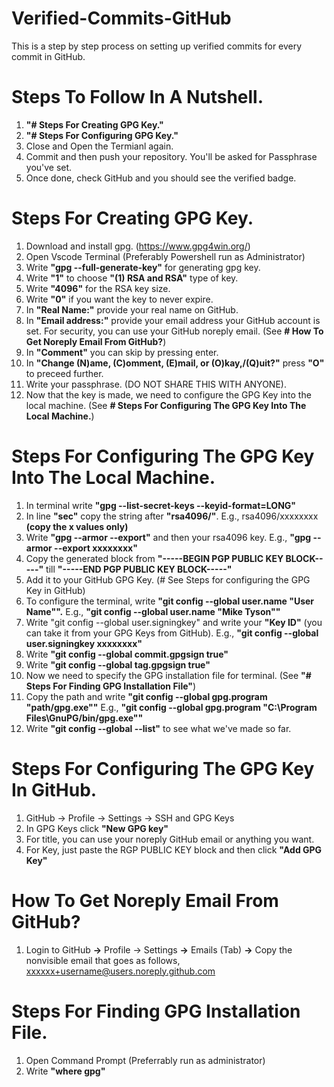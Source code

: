 # Verified-Commits-GitHub
This is a step by step process on setting up verified commits for every commit in GitHub.

# Steps To Follow In A Nutshell.
1. **"# Steps For Creating GPG Key."**
2. **"# Steps For Configuring GPG Key."**
3. Close and Open the Termianl again.
4. Commit and then push your repository. You'll be asked for Passphrase you've set.
5. Once done, check GitHub and you should see the verified badge.


# Steps For Creating GPG Key.
1. Download and install gpg. (https://www.gpg4win.org/)
2. Open Vscode Terminal (Preferably Powershell run as Administrator)
3. Write **"gpg --full-generate-key"** for generating gpg key.
4. Write **"1"** to choose **"(1) RSA and RSA"** type of key.
5. Write **"4096"** for the RSA key size.
6. Write **"0"** if you want the key to never expire.
7. In **"Real Name:"** provide your real name on GitHub.
8. In **"Email address:"** provide your email address your GitHub account is set. For security, you can use your GitHub noreply email. (See **# How To Get Noreply Email From GitHub?**)
9. In **"Comment"** you can skip by pressing enter.
10. In **"Change (N)ame, (C)omment, (E)mail, or (O)kay,/(Q)uit?"** press **"O"** to preceed further.
11. Write your passphrase. (DO NOT SHARE THIS WITH ANYONE).
12. Now that the key is made, we need to configure the GPG Key into the local machine. (See **# Steps For Configuring The GPG Key Into The Local Machine.**)


# Steps For Configuring The GPG Key Into The Local Machine.
1. In terminal write **"gpg --list-secret-keys --keyid-format=LONG"**
2. In line **"sec"** copy the string after **"rsa4096/"**. E.g., rsa4096/xxxxxxxx **(copy the x values only)**
3. Write **"gpg --armor --export"** and then your rsa4096 key. E.g., **"gpg --armor --export xxxxxxxx"**
4. Copy the generated block from **"-----BEGIN PGP PUBLIC KEY BLOCK-----"** till **"-----END PGP PUBLIC KEY BLOCK-----"**
5. Add it to your GitHub GPG Key. (# See Steps for configuring the GPG Key in GitHub)
6. To configure the terminal, write **"git config --global user.name "User Name"".** E.g., **"git config --global user.name "Mike Tyson""**
7. Write "git config --global user.signingkey" and write your **"Key ID"** (you can take it from your GPG Keys from GitHub). E.g., **"git config --global user.signingkey xxxxxxxx"**
8. Write **"git config --global commit.gpgsign true"**
9. Write **"git config --global tag.gpgsign true"**
10. Now we need to specify the GPG installation file for terminal. (See **"# Steps For Finding GPG Installation File"**)
11. Copy the path and write **"git config --global gpg.program "path/gpg.exe""** E.g., **"git config --global gpg.program "C:\Program Files\GnuPG/bin/gpg.exe""**
12. Write **"git config --global --list"** to see what we've made so far.


# Steps For Configuring The GPG Key In GitHub.
1. GitHub -> Profile -> Settings -> SSH and GPG Keys
2. In GPG Keys click **"New GPG key"**
3. For title, you can use your noreply GitHub email or anything you want.
4. For Key, just paste the RGP PUBLIC KEY block and then click **"Add GPG Key"**


# How To Get Noreply Email From GitHub?
1. Login to GitHub **->** Profile -> Settings **->** Emails (Tab) **->** Copy the nonvisible email that goes as follows, xxxxxx+username@users.noreply.github.com


# Steps For Finding GPG Installation File.
1. Open Command Prompt (Preferrably run as administrator)
2. Write **"where gpg"**
